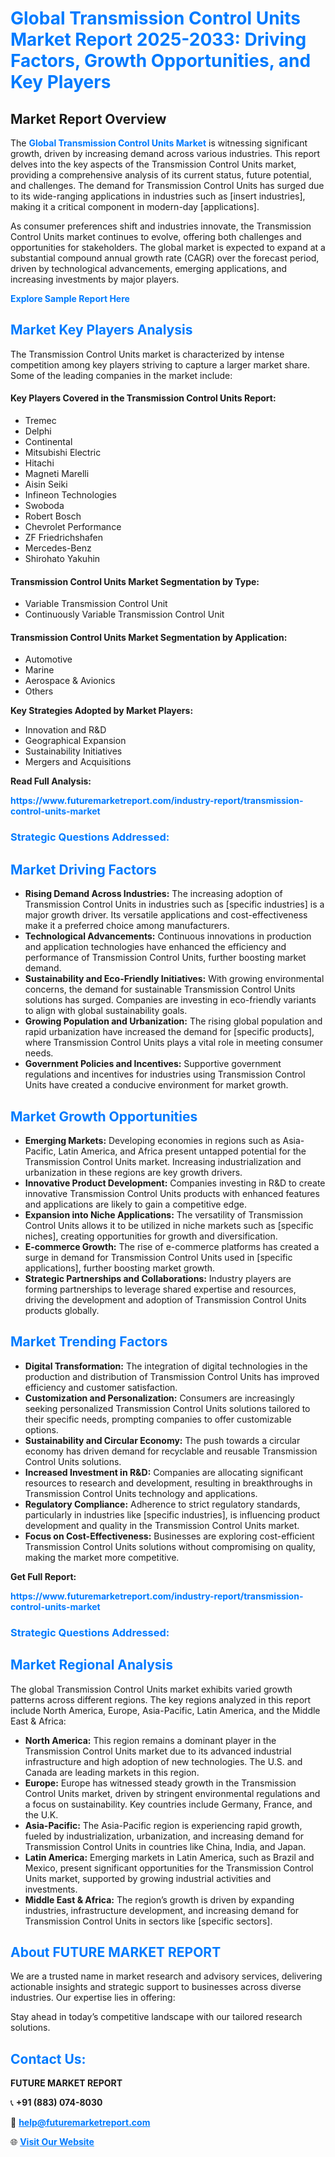 <h1 style="color: #007BFF;">Global Transmission Control Units Market Report 2025-2033: Driving Factors, Growth Opportunities, and Key Players</h1>

<section id="overview">
<h2>Market Report Overview</h2>
<p>The <a href="https://www.futuremarketreport.com/industry-report/transmission-control-units-market" style="color: #007BFF; text-decoration: none;"><strong>Global Transmission Control Units Market</strong></a> is witnessing significant growth, driven by increasing demand across various industries. This report delves into the key aspects of the Transmission Control Units market, providing a comprehensive analysis of its current status, future potential, and challenges. The demand for Transmission Control Units has surged due to its wide-ranging applications in industries such as [insert industries], making it a critical component in modern-day [applications].</p>
<p>As consumer preferences shift and industries innovate, the Transmission Control Units market continues to evolve, offering both challenges and opportunities for stakeholders. The global market is expected to expand at a substantial compound annual growth rate (CAGR) over the forecast period, driven by technological advancements, emerging applications, and increasing investments by major players.</p>
</section>

<section id="overview">
<p><a href="https://www.futuremarketreport.com/request-sample/reportId=89121" style="color: #007BFF; text-decoration: none;"><strong>Explore Sample Report Here</strong></a></p>
</section>

<section id="key-players">
<h2 style="color: #007BFF;">Market Key Players Analysis</h2>
<p>The Transmission Control Units market is characterized by intense competition among key players striving to capture a larger market share. Some of the leading companies in the market include:</p>
<h4>Key Players Covered in the Transmission Control Units Report:</h4>
<ul><li>Tremec</li><li>Delphi</li><li>Continental</li><li>Mitsubishi Electric</li><li>Hitachi</li><li>Magneti Marelli</li><li>Aisin Seiki</li><li>Infineon Technologies</li><li>Swoboda</li><li>Robert Bosch</li><li>Chevrolet Performance</li><li>ZF Friedrichshafen</li><li>Mercedes-Benz</li><li>Shirohato Yakuhin</li></ul>
<h4>Transmission Control Units Market Segmentation by Type:</h4>
<ul><li>Variable Transmission Control Unit</li><li>Continuously Variable Transmission Control Unit</li></ul>

<h4>Transmission Control Units Market Segmentation by Application:</h4>
<ul><li>Automotive</li><li>Marine</li><li>Aerospace &amp; Avionics</li><li>Others</li></ul>
<p><strong>Key Strategies Adopted by Market Players:</strong></p>
<ul>
<li>Innovation and R&D</li>
<li>Geographical Expansion</li>
<li>Sustainability Initiatives</li>
<li>Mergers and Acquisitions</li>
</ul>
</section>

<section>
<p><strong>Read Full Analysis: </strong></p><a href="https://www.futuremarketreport.com/industry-report/transmission-control-units-market" style="color: #007BFF; text-decoration: none;"><strong>https://www.futuremarketreport.com/industry-report/transmission-control-units-market</strong></a>
<h3 style="color: #007BFF;">Strategic Questions Addressed:</h3>
</section>

<section id="driving-factors">
<h2 style="color: #007BFF;">Market Driving Factors</h2>
<ul>
<li><strong>Rising Demand Across Industries:</strong> The increasing adoption of Transmission Control Units in industries such as [specific industries] is a major growth driver. Its versatile applications and cost-effectiveness make it a preferred choice among manufacturers.</li>
<li><strong>Technological Advancements:</strong> Continuous innovations in production and application technologies have enhanced the efficiency and performance of Transmission Control Units, further boosting market demand.</li>
<li><strong>Sustainability and Eco-Friendly Initiatives:</strong> With growing environmental concerns, the demand for sustainable Transmission Control Units solutions has surged. Companies are investing in eco-friendly variants to align with global sustainability goals.</li>
<li><strong>Growing Population and Urbanization:</strong> The rising global population and rapid urbanization have increased the demand for [specific products], where Transmission Control Units plays a vital role in meeting consumer needs.</li>
<li><strong>Government Policies and Incentives:</strong> Supportive government regulations and incentives for industries using Transmission Control Units have created a conducive environment for market growth.</li>
</ul>
</section>

<section id="growth-opportunities">
<h2 style="color: #007BFF;">Market Growth Opportunities</h2>
<ul>
<li><strong>Emerging Markets:</strong> Developing economies in regions such as Asia-Pacific, Latin America, and Africa present untapped potential for the Transmission Control Units market. Increasing industrialization and urbanization in these regions are key growth drivers.</li>
<li><strong>Innovative Product Development:</strong> Companies investing in R&D to create innovative Transmission Control Units products with enhanced features and applications are likely to gain a competitive edge.</li>
<li><strong>Expansion into Niche Applications:</strong> The versatility of Transmission Control Units allows it to be utilized in niche markets such as [specific niches], creating opportunities for growth and diversification.</li>
<li><strong>E-commerce Growth:</strong> The rise of e-commerce platforms has created a surge in demand for Transmission Control Units used in [specific applications], further boosting market growth.</li>
<li><strong>Strategic Partnerships and Collaborations:</strong> Industry players are forming partnerships to leverage shared expertise and resources, driving the development and adoption of Transmission Control Units products globally.</li>
</ul>
</section>

<section id="trending-factors">
<h2 style="color: #007BFF;">Market Trending Factors</h2>
<ul>
<li><strong>Digital Transformation:</strong> The integration of digital technologies in the production and distribution of Transmission Control Units has improved efficiency and customer satisfaction.</li>
<li><strong>Customization and Personalization:</strong> Consumers are increasingly seeking personalized Transmission Control Units solutions tailored to their specific needs, prompting companies to offer customizable options.</li>
<li><strong>Sustainability and Circular Economy:</strong> The push towards a circular economy has driven demand for recyclable and reusable Transmission Control Units solutions.</li>
<li><strong>Increased Investment in R&D:</strong> Companies are allocating significant resources to research and development, resulting in breakthroughs in Transmission Control Units technology and applications.</li>
<li><strong>Regulatory Compliance:</strong> Adherence to strict regulatory standards, particularly in industries like [specific industries], is influencing product development and quality in the Transmission Control Units market.</li>
<li><strong>Focus on Cost-Effectiveness:</strong> Businesses are exploring cost-efficient Transmission Control Units solutions without compromising on quality, making the market more competitive.</li>
</ul>
</section>

<section>
<p><strong>Get Full Report: </strong></p><a href="https://www.futuremarketreport.com/industry-report/transmission-control-units-market" style="color: #007BFF; text-decoration: none;"><strong>https://www.futuremarketreport.com/industry-report/transmission-control-units-market</strong></a>
<h3 style="color: #007BFF;">Strategic Questions Addressed:</h3>
</section>


<section id="regional-analysis">
<h2 style="color: #007BFF;">Market Regional Analysis</h2>
<p>The global Transmission Control Units market exhibits varied growth patterns across different regions. The key regions analyzed in this report include North America, Europe, Asia-Pacific, Latin America, and the Middle East & Africa:</p>
<ul>
<li><strong>North America:</strong> This region remains a dominant player in the Transmission Control Units market due to its advanced industrial infrastructure and high adoption of new technologies. The U.S. and Canada are leading markets in this region.</li>
<li><strong>Europe:</strong> Europe has witnessed steady growth in the Transmission Control Units market, driven by stringent environmental regulations and a focus on sustainability. Key countries include Germany, France, and the U.K.</li>
<li><strong>Asia-Pacific:</strong> The Asia-Pacific region is experiencing rapid growth, fueled by industrialization, urbanization, and increasing demand for Transmission Control Units in countries like China, India, and Japan.</li>
<li><strong>Latin America:</strong> Emerging markets in Latin America, such as Brazil and Mexico, present significant opportunities for the Transmission Control Units market, supported by growing industrial activities and investments.</li>
<li><strong>Middle East & Africa:</strong> The region’s growth is driven by expanding industries, infrastructure development, and increasing demand for Transmission Control Units in sectors like [specific sectors].</li>
</ul>
</section>

<footer>
<h2 style="color: #007BFF;">About FUTURE MARKET REPORT</h2>
<p>We are a trusted name in market research and advisory services, delivering actionable insights and strategic support to businesses across diverse industries. Our expertise lies in offering:</p>

<p>Stay ahead in today’s competitive landscape with our tailored research solutions.</p>

<h2 style="color: #007BFF;">Contact Us:</h2>
<p><strong>FUTURE MARKET REPORT</strong></p>
<p>📞 <strong>+91 (883) 074-8030</strong></p>
<p>📧 <strong><a href="mailto:help@futuremarketreport.com" style="color: #007BFF;">help@futuremarketreport.com</a></strong></p>
<p>🌐 <strong><a href="https://www.futuremarketreport.com/" style="color: #007BFF;">Visit Our Website</a></strong></p>
</footer>